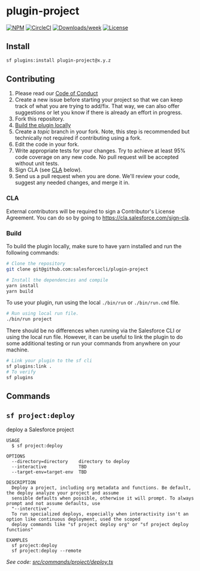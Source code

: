 # plugin-project

[![NPM](https://img.shields.io/npm/v/@salesforce/plugin-project.svg?label=@salesforce/plugin-project)](https://www.npmjs.com/package/@salesforce/plugin-project) [![CircleCI](https://circleci.com/gh/salesforcecli/plugin-project/tree/main.svg?style=shield)](https://circleci.com/gh/salesforcecli/plugin-project/tree/main) [![Downloads/week](https://img.shields.io/npm/dw/@salesforce/plugin-project.svg)](https://npmjs.org/package/@salesforce/plugin-project) [![License](https://img.shields.io/badge/License-BSD%203--Clause-brightgreen.svg)](https://raw.githubusercontent.com/salesforcecli/plugin-project/main/LICENSE.txt)

## Install

```bash
sf plugins:install plugin-project@x.y.z
```

## Contributing

1. Please read our [Code of Conduct](CODE_OF_CONDUCT.md)
2. Create a new issue before starting your project so that we can keep track of
   what you are trying to add/fix. That way, we can also offer suggestions or
   let you know if there is already an effort in progress.
3. Fork this repository.
4. [Build the plugin locally](#build)
5. Create a _topic_ branch in your fork. Note, this step is recommended but technically not required if contributing using a fork.
6. Edit the code in your fork.
7. Write appropriate tests for your changes. Try to achieve at least 95% code coverage on any new code. No pull request will be accepted without unit tests.
8. Sign CLA (see [CLA](#cla) below).
9. Send us a pull request when you are done. We'll review your code, suggest any needed changes, and merge it in.

### CLA

External contributors will be required to sign a Contributor's License
Agreement. You can do so by going to https://cla.salesforce.com/sign-cla.

### Build

To build the plugin locally, make sure to have yarn installed and run the following commands:

```bash
# Clone the repository
git clone git@github.com:salesforcecli/plugin-project

# Install the dependencies and compile
yarn install
yarn build
```

To use your plugin, run using the local `./bin/run` or `./bin/run.cmd` file.

```bash
# Run using local run file.
./bin/run project
```

There should be no differences when running via the Salesforce CLI or using the local run file. However, it can be useful to link the plugin to do some additional testing or run your commands from anywhere on your machine.

```bash
# Link your plugin to the sf cli
sf plugins:link .
# To verify
sf plugins
```

## Commands

<!-- commands -->

## `sf project:deploy`

deploy a Salesforce project

```
USAGE
  $ sf project:deploy

OPTIONS
  --directory=directory    directory to deploy
  --interactive            TBD
  --target-env=target-env  TBD

DESCRIPTION
  Deploy a project, including org metadata and functions. Be default, the deploy analyze your project and assume
  sensible defaults when possible, otherwise it will prompt. To always prompt and not assume defaults, use
  "--interctive".
  To run specialized deploys, especially when interactivity isn't an option like continuous deployment, used the scoped
  deploy commands like "sf project deploy org" or "sf project deploy functions"

EXAMPLES
  sf project:deploy
  sf project:deploy --remote
```

_See code: [src/commands/project/deploy.ts](https://github.com/salesforcecli/plugin-project/blob/v0.0.1/src/commands/project/deploy.ts)_

<!-- commandsstop -->
